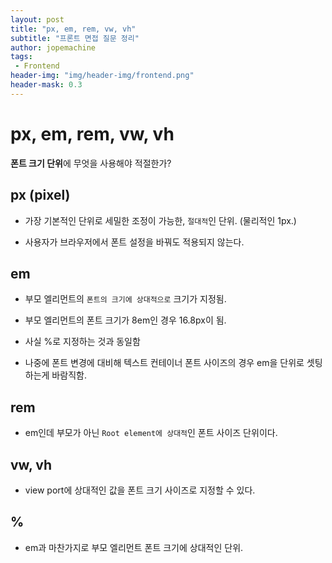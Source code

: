 ```yaml
---
layout: post
title: "px, em, rem, vw, vh"
subtitle: "프론트 면접 질문 정리"
author: jopemachine
tags: 
 - Frontend
header-img: "img/header-img/frontend.png"
header-mask: 0.3
---
```


# px, em, rem, vw, vh

**폰트 크기 단위**에 무엇을 사용해야 적절한가?

## px (pixel)

- 가장 기본적인 단위로 세밀한 조정이 가능한, `절대적`인 단위. (물리적인 1px.)

- 사용자가 브라우저에서 폰트 설정을 바꿔도 적용되지 않는다.

## em

- 부모 엘리먼트의 `폰트의 크기에 상대적으로` 크기가 지정됨.

- 부모 엘리먼트의 폰트 크기가 8em인 경우 16.8px이 됨.

- 사실 %로 지정하는 것과 동일함

- 나중에 폰트 변경에 대비해 텍스트 컨테이너 폰트 사이즈의 경우 em을 단위로 셋팅 하는게 바람직함.

## rem

- em인데 부모가 아닌 `Root element에 상대적`인 폰트 사이즈 단위이다.

## vw, vh

- view port에 상대적인 값을 폰트 크기 사이즈로 지정할 수 있다.

## %

- em과 마찬가지로 부모 엘리먼트 폰트 크기에 상대적인 단위.